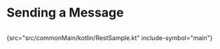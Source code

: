 # Sending a Message

```kotlin

```
{src="src/commonMain/kotlin/RestSample.kt" include-symbol="main"}
